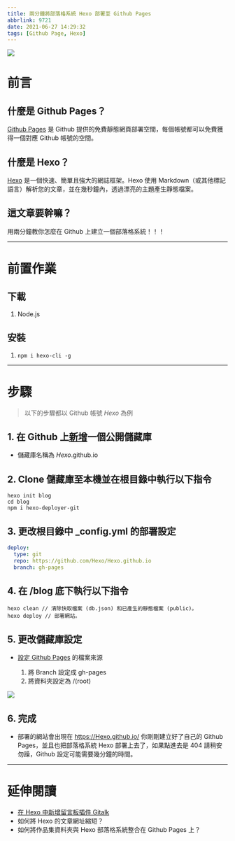 ```yaml
---
title: 兩分鐘將部落格系統 Hexo 部署至 Github Pages
abbrlink: 9721
date: 2021-06-27 14:29:32
tags: [Github Page, Hexo]
---
```


![](github-pages.jpg)

# 前言

## 什麼是 Github Pages？

[Github Pages](https://pages.github.com/) 是 Github 提供的免費靜態網頁部署空間，每個帳號都可以免費獲得一個對應 Github 帳號的空間。

## 什麼是 Hexo？

[Hexo](https://hexo.io/zh-tw/) 是一個快速、簡單且強大的網誌框架。Hexo 使用 Markdown（或其他標記語言）解析您的文章，並在幾秒鐘內，透過漂亮的主題產生靜態檔案。

## 這文章要幹嘛？

用兩分鐘教你怎麼在 Github 上建立一個部落格系統！！！

---

# 前置作業

## 下載

1. Node.js

## 安裝

1. `npm i hexo-cli -g`

---

# 步驟

> 以下的步驟都以 Github 帳號 _Hexo_ 為例

## 1. 在 Github 上[新增](https://github.com/new)一個公開儲藏庫

- 儲藏庫名稱為 _Hexo_.github.io

## 2. Clone 儲藏庫至本機並在根目錄中執行以下指令

```
hexo init blog
cd blog
npm i hexo-deployer-git
```

## 3. 更改根目錄中 \_config.yml 的部署設定

```yml
deploy:
  type: git
  repo: https://github.com/Hexo/Hexo.github.io
  branch: gh-pages
```

## 4. 在 /blog 底下執行以下指令

```shell
hexo clean // 清除快取檔案 (db.json) 和已產生的靜態檔案 (public)。
hexo deploy // 部署網站。
```

## 5. 更改儲藏庫設定

- [設定 Github Pages](https://github.com/DahisC/Amigo-TravelerMap/settings/pages) 的檔案來源

  1. 將 Branch 設定成 gh-pages
  2. 將資料夾設定為 /(root)

![](setting-github-pages.png)

## 6. 完成

- 部署的網站會出現在 https://Hexo.github.io/
  你剛剛建立好了自己的 Github Pages，並且也把部落格系統 Hexo 部署上去了，如果點進去是 404 請稍安勿躁，Github 設定可能需要幾分鐘的時間。

---

# 延伸閱讀

- [在 Hexo 中新增留言板插件 Gitalk](https://dahisc.github.io/posts/51727/)
- 如何將 Hexo 的文章網址縮短？
- 如何將作品集資料夾與 Hexo 部落格系統整合在 Github Pages 上？
